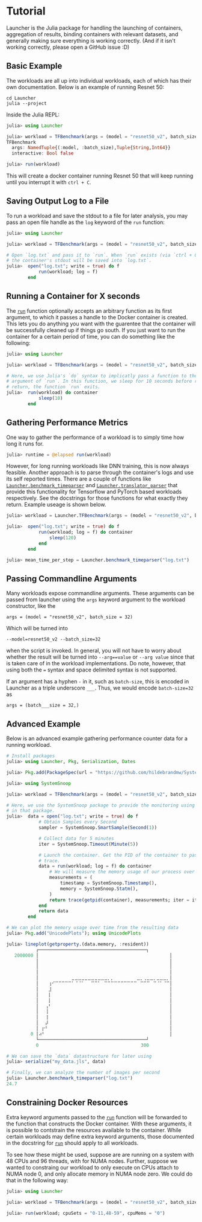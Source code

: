 # Tutorial

Launcher is the Julia package for handling the launching of containers, aggregation of 
results, binding containers with relevant datasets, and generally making sure everything is 
working correctly. (And if it isn't working correctly, please open a GitHub issue :D)

## Basic Example

The workloads are all up into individual workloads, each of which has their own documentation.
Below is an example of running Resnet 50:
```
cd Launcher
julia --project
```
Inside the Julia REPL:
```julia
julia> using Launcher

julia> workload = TFBenchmark(args = (model = "resnet50_v2", batch_size = 32))
TFBenchmark
  args: NamedTuple{(:model, :batch_size),Tuple{String,Int64}}
  interactive: Bool false

julia> run(workload)
```
This will create a docker container running Resnet 50 that will keep running until you
interrupt it with `ctrl + C`.

## Saving Output Log to a File

To run a workload and save the stdout to a file for later analysis, you may pass an open
file handle as the `log` keyword of the `run` function:

```julia
julia> using Launcher

julia> workload = TFBenchmark(args = (model = "resnet50_v2", batch_size = 32))

# Open `log.txt` and pass it to `run`. When `run` exists (via `ctrl + C` or other means),
# the container's stdout will be saved into `log.txt`.
julia>  open("log.txt"; write = true) do f
            run(workload; log = f)
        end
```

## Running a Container for X seconds

The [`run`](@ref) function optionally accepts an arbitrary function as its first argument,
to which it passes a handle to the Docker container is created. This lets you do anything
you want with the guarentee that the container will be successfully cleaned up if things
go south. If you just want to run the container for a certain period of time, you can
do something like the following:

```julia
julia> using Launcher

julia> workload = TFBenchmark(args = (model = "resnet50_v2", batch_size = 32))

# Here, we use Julia's `do` syntax to implicatly pass a function to the first
# argument of `run`. In this function, we sleep for 10 seconds before returning. When we
# return, the function `run` exits.
julia>  run(workload) do container
            sleep(10)
        end
```

## Gathering Performance Metrics

One way to gather the performance of a workload is to simply time how long it runs for.
```julia
julia> runtime = @elapsed run(workload)
```
However, for long running workloads like DNN training, this is now always feasible. Another
approach is to parse through the container's logs and use its self reported times. There
are a couple of functions like [`Launcher.benchmark_timeparser`](@ref) and 
[`Launcher.translator_parser`](@ref) that provide this functionality for Tensorflow and 
PyTorch based workloads respectively. See the docstrings for those functions for what 
exactly they return. Example useage is shown below.
```julia
julia> workload = Launcher.TFBenchmark(args = (model = "resnet50_v2", batch_size = 32))

julia>  open("log.txt"; write = true) do f
            run(workload; log = f) do container
                sleep(120)
            end
        end

julia> mean_time_per_step = Launcher.benchmark_timeparser("log.txt")
```

## Passing Commandline Arguments

Many workloads expose commandline arguments. These arguments can be passed from launcher
using the `args` keyword argument to the workload constructor, like the
```
args = (model = "resnet50_v2", batch_size = 32)
```
Which will be turned into
```
--model=resnet50_v2 --batch_size=32
```
when the script is invoked. In general, you will not have to worry about whether the result
will be turned into `--arg==value` or `--arg value` since that is taken care of in the
workload implementations. Do note, however, that using both the `=` syntax and
space delimited syntax is not supported.

If an argument has a hyphen `-` in it, such as `batch-size`, this is encoded in Launcher
as a triple underscore `___`. Thus, we would encode `batch-size=32` as
```
args = (batch___size = 32,)
``` 


## Advanced Example

Below is an advanced example gathering performance counter data for a running workload.

```julia
# Install packages
julia> using Launcher, Pkg, Serialization, Dates

julia> Pkg.add(PackageSpec(url = "https://github.com/hildebrandmw/SystemSnoop.jl"))

julia> using SystemSnoop

julia> workload = TFBenchmark(args = (model = "resnet50_v2", batch_size = 32))

# Here, we use the SystemSnoop package to provide the monitoring using the `trace` funciton
# in that package.
julia>  data = open("log.txt"; write = true) do f 
            # Obtain Samples every Second
            sampler = SystemSnoop.SmartSample(Second(1))

            # Collect data for 5 minutes
            iter = SystemSnoop.Timeout(Minute(5))

            # Launch the container. Get the PID of the container to pass to `trace` and then
            # trace.
            data = run(workload; log = f) do container
                # We will measure the memory usage of our process over time.
                measurements = (
                    timestamp = SystemSnoop.Timestamp(),
                    memory = SystemSnoop.Statm(),
                )
                return trace(getpid(container), measurements; iter = iter, sampletime = sampler)
            end
            return data
        end

# We can plot the memory usage over time from the resulting data
julia> Pkg.add("UnicodePlots"); using UnicodePlots

julia> lineplot(getproperty.(data.memory, :resident))
           ┌────────────────────────────────────────┐
   2000000 │⠀⠀⠀⠀⠀⠀⠀⠀⠀⠀⠀⠀⠀⠀⠀⠀⠀⠀⠀⠀⠀⠀⠀⠀⠀⠀⠀⠀⠀⠀⠀⠀⠀⠀⠀⠀⠀⠀⠀⠀│
           │⠀⠀⠀⠀⠀⠀⠀⠀⠀⠀⠀⠀⠀⠀⠀⠀⠀⠀⠀⠀⠀⠀⠀⠀⠀⠀⠀⠀⠀⠀⠀⠀⠀⠀⠀⠀⠀⠀⠀⠀│
           │⠀⠀⠀⠀⠀⠀⠀⠀⠀⠀⠀⠀⠀⠀⠀⠀⠀⠀⠀⠀⠀⠀⠀⠀⠀⠀⠀⠀⠀⠀⠀⠀⠀⠀⠀⠀⠀⠀⠀⠀│
           │⠀⠀⠀⠀⠀⠀⠀⠀⠀⠀⠀⠀⠀⠀⠀⠀⠀⠀⠀⠀⠀⠀⠀⠀⠀⠀⠀⠀⠀⠀⠀⠀⠀⠀⠀⠀⠀⠀⠀⠀│
           │⠀⠀⠀⠀⠀⠀⠀⠀⠀⠀⣀⣀⣀⣀⣀⣀⣀⣀⣀⣀⣀⡀⡀⠀⠀⠀⠀⠀⠀⠀⣀⡀⢀⣀⣀⡀⣀⣀⣀⡀│
           │⠀⠀⠀⢰⠊⠉⠉⠉⠉⠉⠁⠈⠈⠁⠀⠀⠉⠉⠁⠀⠉⠉⠉⠉⠉⠉⠉⠉⠉⠉⠀⠉⠉⠉⠀⠉⠈⠁⠈⠉│
           │⠀⠀⠀⣸⠀⠀⠀⠀⠀⠀⠀⠀⠀⠀⠀⠀⠀⠀⠀⠀⠀⠀⠀⠀⠀⠀⠀⠀⠀⠀⠀⠀⠀⠀⠀⠀⠀⠀⠀⠀│
           │⠀⠀⠀⡇⠀⠀⠀⠀⠀⠀⠀⠀⠀⠀⠀⠀⠀⠀⠀⠀⠀⠀⠀⠀⠀⠀⠀⠀⠀⠀⠀⠀⠀⠀⠀⠀⠀⠀⠀⠀│
           │⠀⠀⠀⡇⠀⠀⠀⠀⠀⠀⠀⠀⠀⠀⠀⠀⠀⠀⠀⠀⠀⠀⠀⠀⠀⠀⠀⠀⠀⠀⠀⠀⠀⠀⠀⠀⠀⠀⠀⠀│
           │⠀⠀⢠⠃⠀⠀⠀⠀⠀⠀⠀⠀⠀⠀⠀⠀⠀⠀⠀⠀⠀⠀⠀⠀⠀⠀⠀⠀⠀⠀⠀⠀⠀⠀⠀⠀⠀⠀⠀⠀│
           │⠀⠀⢸⠀⠀⠀⠀⠀⠀⠀⠀⠀⠀⠀⠀⠀⠀⠀⠀⠀⠀⠀⠀⠀⠀⠀⠀⠀⠀⠀⠀⠀⠀⠀⠀⠀⠀⠀⠀⠀│
           │⠀⠀⢸⠀⠀⠀⠀⠀⠀⠀⠀⠀⠀⠀⠀⠀⠀⠀⠀⠀⠀⠀⠀⠀⠀⠀⠀⠀⠀⠀⠀⠀⠀⠀⠀⠀⠀⠀⠀⠀│
           │⠀⠀⡼⠀⠀⠀⠀⠀⠀⠀⠀⠀⠀⠀⠀⠀⠀⠀⠀⠀⠀⠀⠀⠀⠀⠀⠀⠀⠀⠀⠀⠀⠀⠀⠀⠀⠀⠀⠀⠀│
           │⠀⡖⠃⠀⠀⠀⠀⠀⠀⠀⠀⠀⠀⠀⠀⠀⠀⠀⠀⠀⠀⠀⠀⠀⠀⠀⠀⠀⠀⠀⠀⠀⠀⠀⠀⠀⠀⠀⠀⠀│
         0 │⠴⠃⠀⠀⠀⠀⠀⠀⠀⠀⠀⠀⠀⠀⠀⠀⠀⠀⠀⠀⠀⠀⠀⠀⠀⠀⠀⠀⠀⠀⠀⠀⠀⠀⠀⠀⠀⠀⠀⠀│
           └────────────────────────────────────────┘
           0                                      300

# We can save the `data` datastructure for later using
julia> serialize("my_data.jls", data)

# Finally, we can analyze the number of images per second
julia> Launcher.benchmark_timeparser("log.txt")
24.7
```

## Constraining Docker Resources

Extra keyword arguments passed to the [`run`](@ref) function will be forwarded to the
function that constructs the Docker container. With these arguments, it is possible to 
contstrain the resources available to the container. While certain workloads may define 
extra keyword arguments, those documented in the docstring for [`run`](@ref) should apply
to all workloads.

To see how these might be used, suppose are are running on a system with 48 CPUs and 96 
threads, with for NUMA nodes. Further, suppose we wanted to constraing our workload to only
execute on CPUs attach to NUMA node 0, and only allocate memory in NUMA node zero. We could
do that in the following way:

```julia
julia> using Launcher

julia> workload = TFBenchmark(args = (model = "resnet50_v2", batch_size = 32))

julia> run(workload; cpuSets = "0-11,48-59", cpuMems = "0")
```
